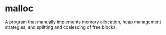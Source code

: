 # malloc
A program that manually implements memory allocation, heap management strategies, and splitting and coalescing of free blocks.
